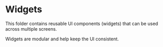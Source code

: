 # Widgets

This folder contains reusable UI components (widgets) that can be used across multiple screens.

Widgets are modular and help keep the UI consistent.
